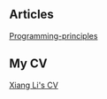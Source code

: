 ## Articles

[Programming-principles](./posts/programming-principles.html)

## My CV

[Xiang Li's CV](./posts/cv.html)

